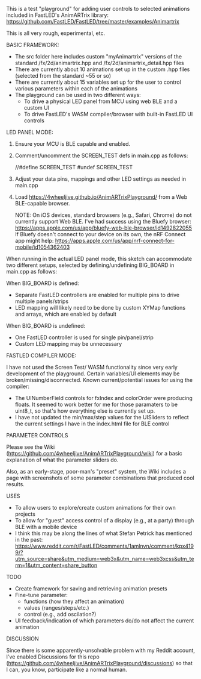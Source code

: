 This is a test "playground" for adding user controls to selected animations included in FastLED's AnimARTrix library:
https://github.com/FastLED/FastLED/tree/master/examples/Animartrix

This is all very rough, experimental, etc.

BASIC FRAMEWORK:
- The src folder here includes custom "myAnimartrix" versions of the standard /fx/2d/animartrix.hpp and /fx/2d/animartrix_detail.hpp files
- There are currently about 10 animations set up in the custom .hpp files (selected from the standard ~55 or so)
- There are currently about 15 variables set up for the user to control various parameters within each of the animations
- The playground can be used in two different ways:
  - To drive a physical LED panel from MCU using web BLE and a custom UI        
  - To drive FastLED's WASM compiler/browser with built-in FastLED UI controls

LED PANEL MODE:
    
1.  Ensure your MCU is BLE capable and enabled. 

2.  Comment/uncomment the SCREEN_TEST defs in main.cpp as follows:

    //#define SCREEN_TEST
    #undef SCREEN_TEST

3.  Adjust your data pins, mappings and other LED settings as needed in main.cpp

4.  Load https://4wheeljive.github.io/AnimARTrixPlayground/ from a Web BLE-capable browser.

    NOTE:   On iOS devices, standard browsers (e.g., Safari, Chrome) do not currently support Web BLE.
            I've had success using the Bluefy browser:
            https://apps.apple.com/us/app/bluefy-web-ble-browser/id1492822055
            If Bluefy doesn't connect to your device on its own, the nRF Connect app might help:
            https://apps.apple.com/us/app/nrf-connect-for-mobile/id1054362403

When running in the actual LED panel mode, this sketch can accommodate two different setups, 
selected by defining/undefining BIG_BOARD in main.cpp as follows:

When BIG_BOARD is defined:
- Separate FastLED controllers are enabled for multiple pins to drive multiple panels/strips
- LED mapping will likely need to be done by custom XYMap functions and arrays, which are enabled by default

When BIG_BOARD is undefined:
- One FastLED controller is used for single pin/panel/strip
- Custom LED mapping may be unnecessary

FASTLED COMPILER MODE:

I have not used the Screen Test/ WASM functionality since very early development of the playground. Certain variables/UI elements may be broken/missing/disconnected. Known current/potential issues for using the compiler:
  - The UINumberField controls for fxIndex and colorOrder were producing floats. It seemed to work better for me for those paramaters to be uint8_t, so that's how everything else is currently set up.
  - I have not updated the min/max/step values for the UISliders to reflect the current settings I have in the index.html file for BLE control


PARAMETER CONTROLS

Please see the Wiki (https://github.com/4wheeljive/AnimARTrixPlayground/wiki) for a basic explanation of what the parameter sliders do. 

Also, as an early-stage, poor-man's "preset" system, the Wiki includes a page with screenshots of some parameter combinations that produced cool results.     


USES
- To allow users to explore/create custom animations for their own projects
- To allow for "guest" access control of a display (e.g., at a party) through BLE with a mobile device
- I think this may be along the lines of what Stefan Petrick has mentioned in the past: https://www.reddit.com/r/FastLED/comments/1amlnvn/comment/kpx4199/?utm_source=share&utm_medium=web3x&utm_name=web3xcss&utm_term=1&utm_content=share_button


TODO
- Create framework for saving and retrieving animation presets
- Fine-tune parameter:
  - functions (how they affect an animation)
  - values (ranges/steps/etc.)
  - control (e.g., add oscilation?)
- UI feedback/indication of which parameters do/do not affect the current animation 


DISCUSSION

Since there is some apparently-unsolvable problem with my Reddit account, I've enabled Discussions for this repo (https://github.com/4wheeljive/AnimARTrixPlayground/discussions) so that I can, you know, participate like a normal human.

